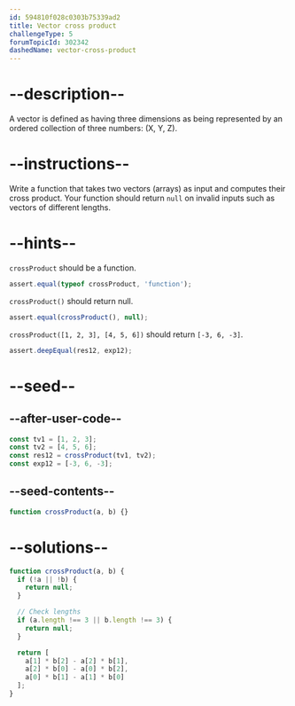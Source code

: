 ```yaml
---
id: 594810f028c0303b75339ad2
title: Vector cross product
challengeType: 5
forumTopicId: 302342
dashedName: vector-cross-product
---
```


# --description--

A vector is defined as having three dimensions as being represented by an ordered collection of three numbers: (X, Y, Z).

# --instructions--

Write a function that takes two vectors (arrays) as input and computes their cross product. Your function should return `null` on invalid inputs such as vectors of different lengths.

# --hints--

`crossProduct` should be a function.

```js
assert.equal(typeof crossProduct, 'function');
```

`crossProduct()` should return null.

```js
assert.equal(crossProduct(), null);
```

`crossProduct([1, 2, 3], [4, 5, 6])` should return `[-3, 6, -3]`.

```js
assert.deepEqual(res12, exp12);
```

# --seed--

## --after-user-code--

```js
const tv1 = [1, 2, 3];
const tv2 = [4, 5, 6];
const res12 = crossProduct(tv1, tv2);
const exp12 = [-3, 6, -3];
```

## --seed-contents--

```js
function crossProduct(a, b) {}
```

# --solutions--

```js
function crossProduct(a, b) {
  if (!a || !b) {
    return null;
  }

  // Check lengths
  if (a.length !== 3 || b.length !== 3) {
    return null;
  }

  return [
    a[1] * b[2] - a[2] * b[1],
    a[2] * b[0] - a[0] * b[2],
    a[0] * b[1] - a[1] * b[0]
  ];
}
```
